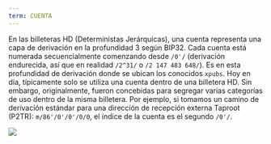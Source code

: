 ```yaml
---
term: CUENTA
---
```


En las billeteras HD (Deterministas Jerárquicas), una cuenta representa una capa de derivación en la profundidad 3 según BIP32. Cada cuenta está numerada secuencialmente comenzando desde `/0'/` (derivación endurecida, así que en realidad `/2^31/` o `/2 147 483 648/`). Es en esta profundidad de derivación donde se ubican los conocidos `xpubs`. Hoy en día, típicamente solo se utiliza una cuenta dentro de una billetera HD. Sin embargo, originalmente, fueron concebidas para segregar varias categorías de uso dentro de la misma billetera. Por ejemplo, si tomamos un camino de derivación estándar para una dirección de recepción externa Taproot (P2TR): `m/86'/0'/0'/0/0`, el índice de la cuenta es el segundo `/0'/`.

![](../../dictionnaire/assets/17.png)